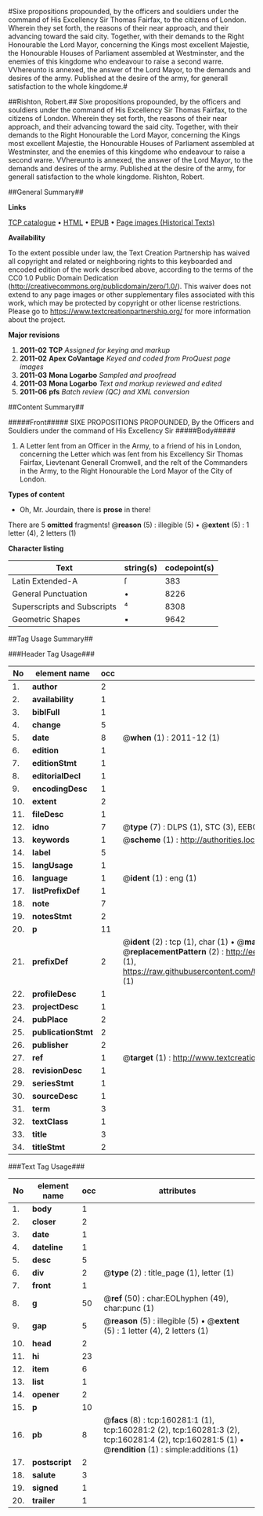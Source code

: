 #Sixe propositions propounded, by the officers and souldiers under the command of His Excellency Sir Thomas Fairfax, to the citizens of London. Wherein they set forth, the reasons of their near approach, and their advancing toward the said city. Together, with their demands to the Right Honourable the Lord Mayor, concerning the Kings most excellent Majestie, the Honourable Houses of Parliament assembled at Westminster, and the enemies of this kingdome who endeavour to raise a second warre. VVhereunto is annexed, the answer of the Lord Mayor, to the demands and desires of the army. Published at the desire of the army, for generall satisfaction to the whole kingdome.#

##Rishton, Robert.##
Sixe propositions propounded, by the officers and souldiers under the command of His Excellency Sir Thomas Fairfax, to the citizens of London. Wherein they set forth, the reasons of their near approach, and their advancing toward the said city. Together, with their demands to the Right Honourable the Lord Mayor, concerning the Kings most excellent Majestie, the Honourable Houses of Parliament assembled at Westminster, and the enemies of this kingdome who endeavour to raise a second warre. VVhereunto is annexed, the answer of the Lord Mayor, to the demands and desires of the army. Published at the desire of the army, for generall satisfaction to the whole kingdome.
Rishton, Robert.

##General Summary##

**Links**

[TCP catalogue](http://www.ota.ox.ac.uk/tcp/)  • 
[HTML](http://tei.it.ox.ac.uk/tcp/Texts-HTML/free/A91/A91843.html)  • 
[EPUB](http://tei.it.ox.ac.uk/tcp/Texts-EPUB/free/A91/A91843.epub) • 
[Page images (Historical Texts)](https://historicaltexts.jisc.ac.uk/eebo-99862071e)

**Availability**

To the extent possible under law, the Text Creation Partnership has waived all copyright and related or neighboring rights to this keyboarded and encoded edition of the work described above, according to the terms of the CC0 1.0 Public Domain Dedication (http://creativecommons.org/publicdomain/zero/1.0/). This waiver does not extend to any page images or other supplementary files associated with this work, which may be protected by copyright or other license restrictions. Please go to https://www.textcreationpartnership.org/ for more information about the project.

**Major revisions**

1. __2011-02__ __TCP__ *Assigned for keying and markup*
1. __2011-02__ __Apex CoVantage__ *Keyed and coded from ProQuest page images*
1. __2011-03__ __Mona Logarbo__ *Sampled and proofread*
1. __2011-03__ __Mona Logarbo__ *Text and markup reviewed and edited*
1. __2011-06__ __pfs__ *Batch review (QC) and XML conversion*

##Content Summary##

#####Front#####
SIXE PROPOSITIONS PROPOUNDED, By the Officers and Souldiers under the command of His Excellency Sir 
#####Body#####

1. A Letter ſent from an Officer in the Army, to a friend of his in London, concerning the Letter which was ſent from his Excellency Sir Thomas Fairfax, Lievtenant Generall Cromwell, and the reſt of the Commanders in the Army, to the Right Honourable the Lord Mayor of the City of London.

**Types of content**

  * Oh, Mr. Jourdain, there is **prose** in there!

There are 5 **omitted** fragments! 
 @__reason__ (5) : illegible (5)  •  @__extent__ (5) : 1 letter (4), 2 letters (1)

**Character listing**


|Text|string(s)|codepoint(s)|
|---|---|---|
|Latin Extended-A|ſ|383|
|General Punctuation|•|8226|
|Superscripts             and Subscripts|⁴|8308|
|Geometric Shapes|▪|9642|

##Tag Usage Summary##

###Header Tag Usage###

|No|element name|occ|attributes|
|---|---|---|---|
|1.|__author__|2||
|2.|__availability__|1||
|3.|__biblFull__|1||
|4.|__change__|5||
|5.|__date__|8| @__when__ (1) : 2011-12 (1)|
|6.|__edition__|1||
|7.|__editionStmt__|1||
|8.|__editorialDecl__|1||
|9.|__encodingDesc__|1||
|10.|__extent__|2||
|11.|__fileDesc__|1||
|12.|__idno__|7| @__type__ (7) : DLPS (1), STC (3), EEBO-CITATION (1), PROQUEST (1), VID (1)|
|13.|__keywords__|1| @__scheme__ (1) : http://authorities.loc.gov/ (1)|
|14.|__label__|5||
|15.|__langUsage__|1||
|16.|__language__|1| @__ident__ (1) : eng (1)|
|17.|__listPrefixDef__|1||
|18.|__note__|7||
|19.|__notesStmt__|2||
|20.|__p__|11||
|21.|__prefixDef__|2| @__ident__ (2) : tcp (1), char (1)  •  @__matchPattern__ (2) : ([0-9\-]+):([0-9IVX]+) (1), (.+) (1)  •  @__replacementPattern__ (2) : http://eebo.chadwyck.com/downloadtiff?vid=$1&page=$2 (1), https://raw.githubusercontent.com/textcreationpartnership/Texts/master/tcpchars.xml#$1 (1)|
|22.|__profileDesc__|1||
|23.|__projectDesc__|1||
|24.|__pubPlace__|2||
|25.|__publicationStmt__|2||
|26.|__publisher__|2||
|27.|__ref__|1| @__target__ (1) : http://www.textcreationpartnership.org/docs/. (1)|
|28.|__revisionDesc__|1||
|29.|__seriesStmt__|1||
|30.|__sourceDesc__|1||
|31.|__term__|3||
|32.|__textClass__|1||
|33.|__title__|3||
|34.|__titleStmt__|2||


###Text Tag Usage###

|No|element name|occ|attributes|
|---|---|---|---|
|1.|__body__|1||
|2.|__closer__|2||
|3.|__date__|1||
|4.|__dateline__|1||
|5.|__desc__|5||
|6.|__div__|2| @__type__ (2) : title_page (1), letter (1)|
|7.|__front__|1||
|8.|__g__|50| @__ref__ (50) : char:EOLhyphen (49), char:punc (1)|
|9.|__gap__|5| @__reason__ (5) : illegible (5)  •  @__extent__ (5) : 1 letter (4), 2 letters (1)|
|10.|__head__|2||
|11.|__hi__|23||
|12.|__item__|6||
|13.|__list__|1||
|14.|__opener__|2||
|15.|__p__|10||
|16.|__pb__|8| @__facs__ (8) : tcp:160281:1 (1), tcp:160281:2 (2), tcp:160281:3 (2), tcp:160281:4 (2), tcp:160281:5 (1)  •  @__rendition__ (1) : simple:additions (1)|
|17.|__postscript__|2||
|18.|__salute__|3||
|19.|__signed__|1||
|20.|__trailer__|1||
